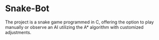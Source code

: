 # Snake-Bot
The project is a snake game programmed in C, offering the option to play manually or observe an AI utilizing the A* algorithm with customized adjustments.